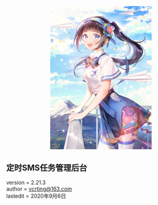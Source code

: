 <center><img width = '270' src ="https://raw.githubusercontent.com/VcrTing/SMSTask/master/0.png"/></center>
  
## 定时SMS任务管理后台
version = 2.21.3  
author = vcrting@163.com  
lastedit = 2020年9月6日